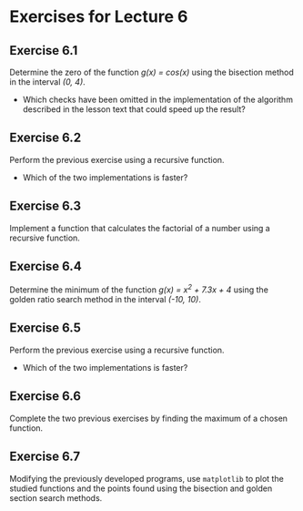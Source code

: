 # Exercises for Lecture 6

## Exercise 6.1

Determine the zero of the function *g(x) = cos(x)* using the bisection method
in the interval *(0, 4)*.
  * Which checks have been omitted in the implementation of the algorithm
    described in the lesson text that could speed up the result?

## Exercise 6.2

Perform the previous exercise using a recursive function.
  * Which of the two implementations is faster?

## Exercise 6.3

Implement a function that calculates the factorial of a number
using a recursive function.

## Exercise 6.4

Determine the minimum of the function *g(x) = x<sup>2</sup> + 7.3x + 4*
using the golden ratio search method in the interval *(-10, 10)*.

## Exercise 6.5

Perform the previous exercise using a recursive function.
  * Which of the two implementations is faster?

## Exercise 6.6

Complete the two previous exercises by finding the maximum of a chosen function.

## Exercise 6.7

Modifying the previously developed programs,
use ```matplotlib``` to plot the studied functions and the points found 
using the bisection and golden section search methods.
